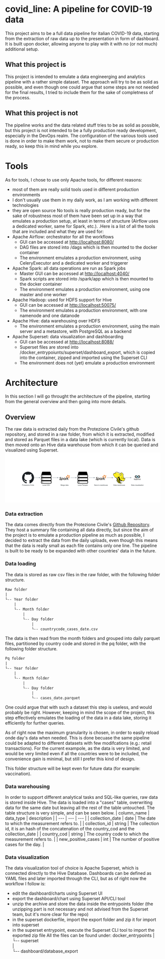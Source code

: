 # covid_line: A pipeline for COVID-19 data
This project aims to be a full data pipeline for italian COVID-19 data, starting from the extraction of raw data up to the presentation in form of dashboard. It is built upon docker, allowing anyone to play with it with no (or not much) additional setup.

## What this project is
This project is intended to emulate a data engineerging and analytics pipeline with a rather simple dataset. The approach will try to be as solid as possible, and even though one could argue that some steps are not needed for the final results, I tried to include them for the sake of completness of the process.

## What this project is not
The pipeline works and the data related stuff tries to be as solid as possible, but this project is not intended to be a fully production ready development, especially in the DevOps realm. The configuration of the various tools used is done in order to make them work, not to make them secure or production ready, so keep this in mind while you explore.

# Tools
As for tools, I chose to use only Apache tools, for different reasons:
- most of them are really solid tools used in different production environments
- I don't usually use them in my daily work, as I am working with different technologies
- they are open source
No tools is really production ready, but for the sake of robustness most of them have been set up in a way that emulates a production setup, at least in terms of structure (Airflow uses a dedicated worker, same for Spark, etc.).
.Here is a list of all the tools that are included and what they are used for:
- Apache Airflow: orchestrator for all the workflows
    - GUI can be accessed at [http://localhost:8080/](http://localhost:8080/)
    - DAG files are stored into /dags which is then mounted to the docker container
    - The environment emulates a production environment, using CeleryExecutor and a dedicated worker and triggerer
- Apache Spark: all data operations are run as Spark jobs
    - Master GUI can be accessed at [http://localhost:4040/](http://localhost:4040/)
    - Spark scripts are stored into /spark/app which is then mounted to the docker container
    - The environment emulates a production environment, using one master and one worker
- Apache Hadoop: used for HDFS support for Hive
    - GUI can be accessed at [http://localhost:50075/](http://localhost:50075/)
    - The environment emulates a production environment, with one namenode and one datanode
- Apache Hive: data warehousing over HDFS
    - The environment emulates a production environment, using the main server and a metastore, with PostgreSQL as a backend
- Apache Superset: data visualization and dashboarding
    - GUI can be accessed at [http://localhost:8088/](http://localhost:8088/)
    - Superset files are stored into /docker_entrypoiunts/superset/dashboard_export, which is copied into the container, zipped and imported using the Superset CLI
    - The environment does not (yet) emulate a production environment

# Architecture
In this section I will go throught the architecture of the pipeline, starting from the general overview and then going into more details.
## Overview
The raw data is extracted daily from the Protezione Civile's github repository, and stored in a raw folder, from which it is extracted, modified and stored as Parquet files in a data lake (which is currently local).
Data is then moved onto an Hive data warehouse from which it can be queried and visualized using Superset.
![Pipeline representation.](/utils/pipeline.png)

### Data extraction
The data comes directly from the Protezione Civile's [Github Repository](https://github.com/pcm-dpc/COVID-19). They host a summary file containing all data directly, but since the aim of the project is to emulate a production pipeline as much as possible, I decided to extract the data from the daily uploads, even though this means that the data is really small as each file contains only one line.
The pipeline is built to be ready to be expanded with other countries' data in the future.

### Data loading
The data is stored as raw csv files in the raw folder, with the following folder structure.
```
Raw folder
|    
└-- Year folder  
    |    
    └-- Month folder
        |    
        └-- Day folder
            |
            └-- countrycode_cases_date.csv  
```
The data is then read from the month folders and grouped into daily parquet files, partitioned by country code and stored in the pq folder, with the following folder structure.
```
Pq folder
|    
└-- Year folder  
    |    
    └-- Month folder
        |    
        └-- Day folder
            |    
            └-- cases_date.parquet
```
One could argue that with such a dataset this step is useless, and would probably be right. However, keeping in mind the scope of the project, this step effectively emulates the loading of the data in a data lake, storing it efficiently for further queries.

As of right now the maximum granularity is chosen, in order to easily reload onde day's data when needed. This is done becuase the same pipeline could be adapted to different datasets with few modifcations (e.g.: retail transactions). For the current exampole, as the data is very limited, and would be very limited even if all the countries were to be included, the convenience gain is minimal, but still I prefer this kind of design.

This folder structure will be kept even for future data (for example: vaccination).

### Data warehousing
In order to support different analytical tasks and SQL-like queries, raw data is stored inside Hive.
The data is loaded into a "cases" table, overwriting data for the same date but leaving all the rest of the table untouched.
The table structure is very simple, and can be seen below.
| column_name | data_type | description |
| --- | --- | --- |
| collection_date | date | The date to which the measurement refers to. |
| collection_id | string | The collection id, it is an hash of the concatenation of the country_cod and the collection_date |
| country_cod | string | The country code to which the measurement refers to. |
| new_positive_cases | int | The number of positive cases for the day. |

### Data visualization
The data visualization tool of choice is Apache Superset, which is connected directly to the Hive Database.
Dashboards can be defined as YAML files and later imported through the CLI, but as of right now the workflow I follow is:
- edit the dashboard/charts using Superset UI
- export the dashboard/chart using Superset API/CLI tool
- unzip the archive and store the data inside the entrypoints folder (the unzipping part is not necessary and not advised from the Superset team, but it's more clear for the repo)
- in the superset dockerfile, import the export folder and zip it for import into superset
- in the superset entrypoint, execute the Superset CLI tool to import the exported zip file
All the files can be found under:
docker_entrypoints
|    
└-- superset  
    |    
    └-- dashboard/database_export
